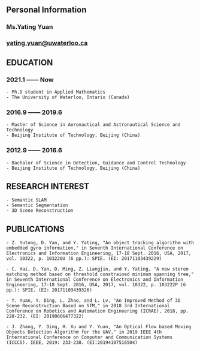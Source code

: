 ## **Personal Information**
### Ms.Yating Yuan
### yating.yuan@uwaterloo.ca

## **EDUCATION**
### 2021.1 —— Now
    - Ph.D student in Applied Mathematics
    - The University of Waterloo, Ontario (Canada)

### 2016.9 —— 2019.6 
    - Master of Science in Aeronautical and Astronautical Science and Technology
    - Beijing Institute of Technology, Beijing (China)

### 2012.9 —— 2016.6 
    - Bachalor of Science in Detection, Guidance and Control Technology
    - Beijing Institute of Technology, Beijing (China)

## **RESEARCH INTEREST**
    - Semantic SLAM
    - Semantic Segmentation
    - 3D Scene Reconstruction
    
## **PUBLICATIONS**
    - Z. Yutong, D. Yan, and Y. Yating, "An object tracking algorithm with embedded gyro information," in Seventh International Conference on Electronics and Information Engineering, 17-18 Sept. 2016, USA, 2017, vol. 10322, p. 103220U (6 pp.): SPIE. (EI: 20171103439229)

    - C. Hai, D. Yan, D. Ming, Z. Liangjin, and Y. Yating, "A new stereo matching method based on threshold constrained minimum spanning tree," in Seventh International Conference on Electronics and Information Engineering, 17-18 Sept. 2016, USA, 2017, vol. 10322, p. 103222P (6 pp.): SPIE. (EI: 20171103439326) 

    - Y. Yuan, Y. Ding, L. Zhao, and L. Lv, "An Improved Method of 3D Scene Reconstruction Based on SfM," in 2018 3rd International Conference on Robotics and Automation Engineering (ICRAE), 2018, pp. 228-232. (EI: 20190606477322)

    - J. Zhang, Y. Ding, H. Xu and Y. Yuan, "An Optical Flow based Moving Objects Detection Algorithm for the UAV," in 2019 IEEE 4th International Conference on Computer and Communication Systems (ICCCS). IEEE, 2019: 233-238. (EI:20194107516504)
